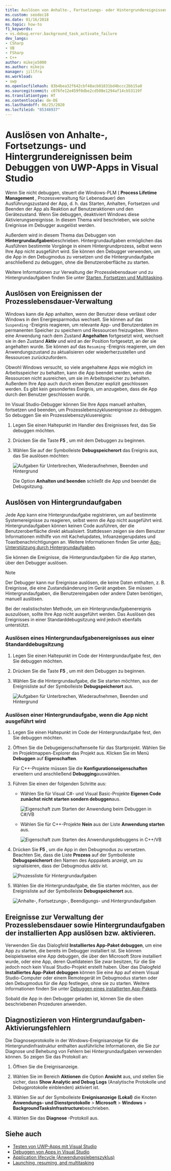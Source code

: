 ```yaml
---
title: Auslösen von Anhalte-, Fortsetzungs- oder Hintergrundereignissen beim Debuggen von UWP-Apps
ms.custom: seodec18
ms.date: 01/16/2018
ms.topic: how-to
f1_keywords:
- vs.debug.error.background_task_activate_failure
dev_langs:
- CSharp
- VB
- FSharp
- C++
author: mikejo5000
ms.author: mikejo
manager: jillfra
ms.workload:
- uwp
ms.openlocfilehash: 83b4bea32f642cbf48acb01831bd4bccc2bb15a0
ms.sourcegitcommit: c076fe12e459f0dbe2cd508e1294af14cb53119f
ms.translationtype: HT
ms.contentlocale: de-DE
ms.lasthandoff: 06/25/2020
ms.locfileid: "85348937"
---
```

# <a name="how-to-trigger-suspend-resume-and-background-events-while-debugging-uwp-apps-in-visual-studio"></a>Auslösen von Anhalte-, Fortsetzungs- und Hintergrundereignissen beim Debuggen von UWP-Apps in Visual Studio

Wenn Sie nicht debuggen, steuert die Windows-PLM ( **Process Lifetime Management** , Prozessverwaltung für Lebensdauer) den Ausführungszustand der App, d. h. das Starten, Anhalten, Fortsetzen und Beenden der App als Reaktion auf Benutzeraktionen und den Gerätezustand. Wenn Sie debuggen, deaktiviert Windows diese Aktivierungsereignisse. In diesem Thema wird beschrieben, wie solche Ereignisse im Debugger ausgelöst werden.

Außerdem wird in diesem Thema das Debuggen von **Hintergrundaufgaben**beschrieben. Hintergrundaufgaben ermöglichen das Ausführen bestimmte Vorgänge in einem Hintergrundprozess, selbst wenn Ihre App nicht ausgeführt wird. Sie können den Debugger verwenden, um die App in den Debugmodus zu versetzen und die Hintergrundaufgabe anschließend zu debuggen, ohne die Benutzeroberfläche zu starten.

Weitere Informationen zur Verwaltung der Prozesslebensdauer und zu Hintergrundaufgaben finden Sie unter [Starten, Fortsetzen und Multitasking](/windows/uwp/launch-resume/index).

## <a name="trigger-process-lifetime-management-events"></a><a name="BKMK_Trigger_Process_Lifecycle_Management_events"></a> Auslösen von Ereignissen der Prozesslebensdauer-Verwaltung
 Windows kann die App anhalten, wenn der Benutzer diese verlässt oder Windows in den Energiesparmodus wechselt. Sie können auf das `Suspending` -Ereignis reagieren, um relevante App- und Benutzerdaten im permanenten Speicher zu speichern und Ressourcen freizugeben. Wenn eine Anwendung nach dem Zustand **Angehalten** fortgesetzt wird, wechselt sie in den Zustand **Aktiv** und wird an der Position fortgesetzt, an der sie angehalten wurde. Sie können auf das `Resuming` -Ereignis reagieren, um den Anwendungszustand zu aktualisieren oder wiederherzustellen und Ressourcen zurückzufordern.

 Obwohl Windows versucht, so viele angehaltene Apps wie möglich im Arbeitsspeicher zu behalten, kann die App beendet werden, wenn die Ressourcen nicht ausreichen, um sie im Arbeitsspeicher zu behalten. Außerdem Ihre App auch durch einen Benutzer explizit geschlossen werden. Es gibt kein gesondertes Ereignis, um anzugeben, dass die App durch den Benutzer geschlossen wurde.

 Im Visual Studio-Debugger können Sie Ihre Apps manuell anhalten, fortsetzen und beenden, um Prozesslebenszyklusereignisse zu debuggen. So debuggen Sie ein Prozesslebenszyklusereignis:

1. Legen Sie einen Haltepunkt im Handler des Ereignisses fest, das Sie debuggen möchten.

2. Drücken Sie die Taste **F5** , um mit dem Debuggen zu beginnen.

3. Wählen Sie auf der Symbolleiste **Debugspeicherort** das Ereignis aus, das Sie auslösen möchten:

     ![Aufgaben für Unterbrechen, Wiederaufnehmen, Beenden und Hintergrund](../debugger/media/dbg_suspendresumebackground.png)

     Die Option **Anhalten und beenden** schließt die App und beendet die Debugsitzung.

## <a name="trigger-background-tasks"></a><a name="BKMK_Trigger_background_tasks"></a> Auslösen von Hintergrundaufgaben
 Jede App kann eine Hintergrundaufgabe registrieren, um auf bestimmte Systemereignisse zu reagieren, selbst wenn die App nicht ausgeführt wird. Hintergrundaufgaben können keinen Code ausführen, der die Benutzeroberfläche direkt aktualisiert. Stattdessen zeigen sie dem Benutzer Informationen mithilfe von mit Kachelupdates, Infoanzeigerupdates und Toastbenachrichtigungen an. Weitere Informationen finden Sie unter [App-Unterstützung durch Hintergrundaufgaben](https://msdn.microsoft.com/library/4c7bb148-eb1f-4640-865e-41f627a46e8e).

 Sie können die Ereignisse, die Hintergrundaufgaben für die App starten, über den Debugger auslösen.

> [!NOTE]
> Der Debugger kann nur Ereignisse auslösen, die keine Daten enthalten, z. B. Ereignisse, die eine Zustandsänderung im Gerät angeben. Sie müssen Hintergrundaufgaben, die Benutzereingaben oder andere Daten benötigen, manuell auslösen.

 Bei der realistischsten Methode, um ein Hintergrundaufgabenereignis auszulösen, sollte Ihre App nicht ausgeführt werden. Das Auslösen des Ereignisses in einer Standarddebugsitzung wird jedoch ebenfalls unterstützt.

### <a name="trigger-a-background-task-event-from-a-standard-debug-session"></a><a name="BKMK_Trigger_a_background_task_event_from_a_standard_debug_session"></a> Auslösen eines Hintergrundaufgabenereignisses aus einer Standarddebugsitzung

1. Legen Sie einen Haltepunkt im Code der Hintergrundaufgabe fest, den Sie debuggen möchten.

2. Drücken Sie die Taste **F5** , um mit dem Debuggen zu beginnen.

3. Wählen Sie die Hintergrundaufgabe, die Sie starten möchten, aus der Ereignisliste auf der Symbolleiste **Debugspeicherort** aus.

     ![Aufgaben für Unterbrechen, Wiederaufnehmen, Beenden und Hintergrund](../debugger/media/dbg_suspendresumebackground.png)

### <a name="trigger-a-background-task-when-the-app-is-not-running"></a><a name="BKMK_Trigger_a_background_task_when_the_app_is_not_running"></a> Auslösen einer Hintergrundaufgabe, wenn die App nicht ausgeführt wird

1. Legen Sie einen Haltepunkt im Code der Hintergrundaufgabe fest, den Sie debuggen möchten.

2. Öffnen Sie die Debugeigenschaftenseite für das Startprojekt. Wählen Sie im Projektmappen-Explorer das Projekt aus. Klicken Sie im Menü **Debuggen** auf **Eigenschaften**.

     Für C++-Projekte müssen Sie die **Konfigurationseigenschaften** erweitern und anschließend **Debugging**auswählen.

3. Führen Sie einen der folgenden Schritte aus:

    - Wählen Sie für Visual C#- und Visual Basic-Projekte **Eigenen Code zunächst nicht starten sondern debuggen**aus.

         ![Eigenschaft zum Starten der Anwendung beim Debuggen in C#/VB](../debugger/media/dbg_csvb_dontlaunchapp.png "DBG_CsVb_DontLaunchApp")

    - Wählen Sie für C++-Projekte **Nein** aus der Liste **Anwendung starten** aus.

         ![Eigenschaft zum Starten des Anwendungsdebuggens in C++/VB](../debugger/media/dbg_cppjs_dontlaunchapp.png "DBG_CppJs_DontLaunchApp")

4. Drücken Sie **F5** , um die App in den Debugmodus zu versetzen. Beachten Sie, dass die Liste **Prozess** auf der Symbolleiste **Debugspeicherort** den Namen des Apppakets anzeigt, um zu signalisieren, dass der Debugmodus aktiv ist.

     ![Prozessliste für Hintergrundaufgaben](../debugger/media/dbg_backgroundtask_processlist.png "DBG_BackgroundTask_ProcessList")

5. Wählen Sie die Hintergrundaufgabe, die Sie starten möchten, aus der Ereignisliste auf der Symbolleiste **Debugspeicherort** aus.

     ![Anhalte-, Fortsetzungs-, Beendigungs- und Hintergrundaufgaben](../debugger/media/dbg_suspendresumebackground.png "DBG_SuspendResumeBackground")

## <a name="trigger-process-lifetime-management-events-and-background-tasks-from-an-installed-app"></a><a name="BKMK_Trigger_Process_Lifetime_Management_events_and_background_tasks_from_an_installed_app"></a> Ereignisse zur Verwaltung der Prozesslebensdauer sowie Hintergrundaufgaben der installierten App auslösen bzw. aktivieren.
 Verwenden Sie das Dialogfeld **Installiertes App-Paket debuggen**, um eine App zu starten, die bereits im Debugger installiert ist. Sie können beispielsweise eine App debuggen, die über den Microsoft Store installiert wurde, oder eine App, deren Quelldateien Sie zwar besitzen, für die Sie jedoch noch kein Visual Studio-Projekt erstellt haben. Über das Dialogfeld **Installiertes App-Paket debuggen** können Sie eine App auf einem Visual Studio-Computer oder einem Remotegerät im Debugmodus starten oder den Debugmodus für die App festlegen, ohne sie zu starten. Weitere Informationen finden Sie unter [Debuggen eines installierten App-Pakets](../debugger/debug-installed-app-package.md).

 Sobald die App in den Debugger geladen ist, können Sie die oben beschriebenen Prozeduren anwenden.

## <a name="diagnosing-background-task-activation-errors"></a><a name="BKMK_Diagnosing_background_task_activation_errors"></a> Diagnostizieren von Hintergrundaufgaben-Aktivierungsfehlern
 Die Diagnoseprotokolle in der Windows-Ereignisanzeige für die Hintergrundinfrastruktur enthalten ausführliche Informationen, die Sie zur Diagnose und Behebung von Fehlern bei Hintergrundaufgaben verwenden können. So zeigen Sie das Protokoll an:

1. Öffnen Sie die Ereignisanzeige.

2. Wählen Sie im Bereich **Aktionen** die Option **Ansicht** aus, und stellen Sie sicher, dass **Show Analytic and Debug Logs** (Analytische Protokolle und Debugprotokolle einblenden) aktiviert ist.

3. Wählen Sie auf der Symbolleiste **Ereignisanzeige (Lokal)** die Knoten **Anwendungs- und Dienstprotokolle** > **Microsoft** > **Windows** > **BackgroundTasksInfrastructure**beschrieben.

4. Wählen Sie das **Diagnose** -Protokoll aus.

## <a name="see-also"></a>Siehe auch
- [Testen von UWP-Apps mit Visual Studio](/visualstudio/test/create-and-run-unit-tests-for-a-store-app-in-visual-studio)
- [Debuggen von Apps in Visual Studio](debugging-windows-store-and-windows-universal-apps.md)
- [Application lifecycle (Anwendungslebenszyklus)](/windows/uwp/launch-resume/app-lifecycle)
- [Launching, resuming, and multitasking](/windows/uwp/launch-resume/index)
